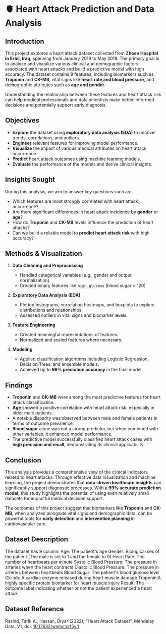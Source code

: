 # 🫀 Heart Attack Prediction and Data Analysis

## Introduction

This project explores a heart attack dataset collected from **Zheen Hospital in Erbil, Iraq**, spanning from January 2019 to May 2019. The primary goal is to analyze and visualize various clinical and demographic factors associated with heart attacks and build a predictive model with high accuracy. The dataset contains 9 features, including biomarkers such as **Troponin** and **CK-MB**, vital signs like **heart rate and blood pressure**, and demographic attributes such as **age and gender**.

Understanding the relationship between these features and heart attack risk can help medical professionals and data scientists make better-informed decisions and potentially support early diagnosis.

## Objectives

- **Explore** the dataset using **exploratory data analysis (EDA)** to uncover trends, correlations, and outliers.
- **Engineer** relevant features for improving model performance.
- **Visualize** the impact of various medical attributes on heart attack occurrence.
- **Predict** heart attack outcomes using machine learning models.
- **Evaluate** the performance of the models and derive clinical insights.

## Insights Sought

During this analysis, we aim to answer key questions such as:

- Which features are most strongly correlated with heart attack occurrence?
- Are there significant differences in heart attack incidence by **gender** or **age**?
- How do **Troponin** and **CK-MB** levels influence the prediction of heart attacks?
- Can we build a reliable model to **predict heart attack risk** with high accuracy?

## Methods & Visualization

1. **Data Cleaning and Preprocessing**

   - Handled categorical variables (e.g., gender and output normalization).
   - Created binary features like `high_glucose` (blood sugar > 120).

2. **Exploratory Data Analysis (EDA)**

   - Plotted histograms, correlation heatmaps, and boxplots to explore distributions and relationships.
   - Assessed outliers in vital signs and biomarker levels.

3. **Feature Engineering**

   - Created meaningful representations of features.
   - Normalized and scaled features where necessary.

4. **Modeling**

   - Applied classification algorithms including Logistic Regression, Decision Trees, and ensemble models.
   - Achieved up to **99% prediction accuracy** in the final model.

## Findings

- **Troponin** and **CK-MB** were among the most predictive features for heart attack classification.
- **Age** showed a positive correlation with heart attack risk, especially in older male patients.
- A notable disparity was observed between male and female patients in terms of outcome prevalence.
- **Blood sugar** alone was not a strong predictor, but when combined with other variables, it enhanced model performance.
- The predictive model successfully classified heart attack cases with **high precision and recall**, demonstrating its clinical applicability.

## Conclusion

This analysis provides a comprehensive view of the clinical indicators related to heart attacks. Through effective data visualization and machine learning, the project demonstrates that **data-driven healthcare insights** can significantly support diagnostic processes. With a **99% accurate prediction model**, this study highlights the potential of using even relatively small datasets for impactful medical decision support.

The outcomes of this project suggest that biomarkers like **Troponin** and **CK-MB**, when analyzed alongside vital signs and demographic data, can be powerful tools for **early detection** and **intervention planning** in cardiovascular care.

## Dataset Description

The dataset has 9 column:
Age: The patient's age
Gender: Biological sex of the patient (The male is set to 1 and the female to 0)
Heart Rate: The number of heartbeats per minute
Systolic Blood Pressure: The pressure in arteries when the heart contracts
Diastolic Blood Pressure: The pressure in arteries between heartbeats
Blood Sugar: The patient's blood glucose level
Ck-mb: A cardiac enzyme released during heart muscle damage
Troponin:A highly specific protein biomarker for heart muscle injury
Result: The outcome label indicating whether or not the patient experienced a heart attack

## Dataset Reference

Rashid, Tarik A.; Hassan, Bryar (2022), “Heart Attack Dataset”, Mendeley Data, V1, doi: [10.17632/wmhctcrt5v.1](https://doi.org/10.17632/wmhctcrt5v.1)
